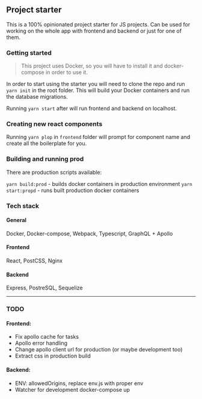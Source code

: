 ## Project starter

This is a 100% opinionated project starter for JS projects. 
Can be used for working on the whole app with frontend and backend or just for one of them.

### Getting started

> This project uses Docker, so you will have to install it and docker-compose in order to use it.

In order to start using the starter you will need to clone the repo and run `yarn init` in the root folder.
This will build your Docker containers and run the database migrations.

Running `yarn start` after will run frontend and backend on localhost.

### Creating new react components

Running `yarn plop` in `frontend` folder will prompt for component name and create all the boilerplate for you.

### Building and running prod

There are production scripts available:

`yarn build:prod` - builds docker containers in production environment
`yarn start:propd` - runs built production docker containers

### Tech stack

#### General
Docker, Docker-compose, Webpack, Typescript, GraphQL + Apollo

#### Frontend
React, PostCSS, Nginx

#### Backend
Express, PostreSQL, Sequelize

---

### TODO

#### Frontend:
- Fix apollo cache for tasks
- Apollo error handling
- Change apollo client url for production (or maybe development too)
- Extract css in production build

#### Backend:
- ENV: allowedOrigins, replace env.js with proper env
- Watcher for development docker-compose up
